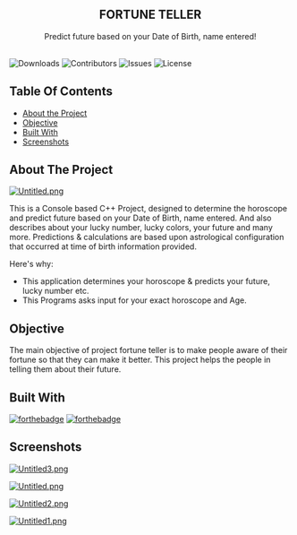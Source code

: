 <p align="center">
  <h2 align="center">FORTUNE TELLER</h2>

  <p align="center">
    Predict future based on your Date of Birth, name entered!
    <br/>
    <br/>
  </p>
</p>

![Downloads](https://img.shields.io/github/downloads/ruchspatil/Fortune-Teller/total) ![Contributors](https://img.shields.io/github/contributors/ruchspatil/Fortune-Teller?color=dark-green) ![Issues](https://img.shields.io/github/issues/ruchspatil/Fortune-Teller) ![License](https://img.shields.io/github/license/ruchspatil/Fortune-Teller) 

## Table Of Contents

* [About the Project](#about-the-project)
* [Objective](#objective)
* [Built With](#built-with)
* [Screenshots](#screenshots)


## About The Project

[![Untitled.png](https://i.postimg.cc/j5rwsx35/Untitled.png)](https://postimg.cc/1gJ5BQQh)

This is a Console based C++ Project, designed to determine the horoscope and predict future based on your Date of Birth, name entered. And also describes about your lucky number, lucky colors, your future and many more. Predictions & calculations are based upon astrological configuration that occurred at time of birth information provided.

Here's why:

* This application determines your horoscope & predicts your future, lucky number etc.
* This Programs asks input for your exact horoscope and Age.

## Objective

The main objective of project fortune teller is to make people aware of their fortune so that they can make it better. This project helps the people in telling them about their future.

## Built With

[![forthebadge](https://forthebadge.com/images/badges/made-with-c-plus-plus.svg)](https://forthebadge.com)   [![forthebadge](https://forthebadge.com/images/badges/made-with-c.svg)](https://forthebadge.com)

## Screenshots

[![Untitled3.png](https://i.postimg.cc/tT5hwnRy/Untitled3.png)](https://postimg.cc/6282G3G1)

[![Untitled.png](https://i.postimg.cc/j5rwsx35/Untitled.png)](https://postimg.cc/1gJ5BQQh)

[![Untitled2.png](https://i.postimg.cc/vH6svrHJ/Untitled2.png)](https://postimg.cc/gndQz6hs)

[![Untitled1.png](https://i.postimg.cc/mrW29dYp/Untitled1.png)](https://postimg.cc/pmkHbJ1K)





